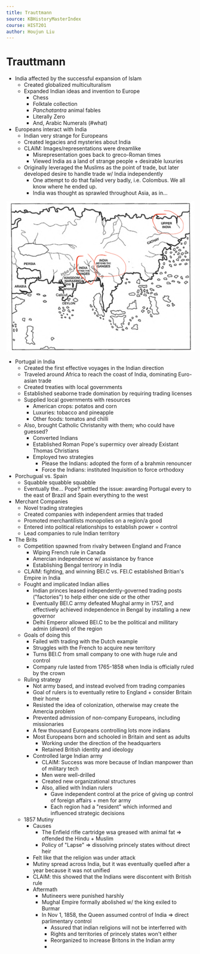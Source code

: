 ```yaml
---
title: Trauttmann
source: KBHistoryMasterIndex
course: HIST201
author: Houjun Liu
---
```


# Trauttmann
* India affected by the successful expansion of Islam
	* Created globalized multiculturalism
	* Expanded Indian ideas and invention to Europe 
		* Chess
		* Folktale collection
		* *Panchatantra* animal fables
		* Literally Zero
		* And, Arabic Numerals (#what)
* Europeans interact with India
	* Indian very strange for Europeans
	* Created legacies and mysteries about India
	* CLAIM: Images/representations were dreamlike
		* Misrepresentation goes back to greco-Roman times
		* Viewed India as a land of strange people + desirable luxuries
	* Originally leveraged the Muslims as the point of trade, but later developed desire to handle trade w/ India independently
		* One attempt to do that failed very badly, i.e. Colombus. We all know where he ended up.
		* India was thought as sprawled throughout Asia, as in...

![indiaiseverywhere.png](indiaiseverywhere.png)

* Portugal in India
	* Created the first effective voyages in the Indian direction
	* Traveled around Africa to reach the coast of India, dominating Euro-asian trade
	* Created treaties with local governments
	* Established seaborne trade domination by requiring trading licenses
	* Supplied local governments with resources
		* American crops: potatos and corn
		* Luxuries: tobacco and pineapple
		* Other foods: tomatos and chilli
	* Also, brought Catholic Christanity with them; who could have guessed?
		* Converted Indians
		* Established Roman Pope's supermicy over already Existant Thomas Christians
		* Employed two strategies
			* Please the Indians: adopted the form of a brahmin renouncer
			* Force the Indians: instituted Inquisition to force orthodoxy
* Porchugual vs. Spain
	* Squabble squabble squabble
	* Eventually the... Pope? settled the issue: awarding Portugal every to the east of Brazil and Spain everything to the west
* Merchant Companies
	* Novel trading strategies
	* Created companies with independent armies that traded
	* Promoted merchantilists monopolies on a region/a good
	*  Entered into political relationships to establish power = control
	*  Lead companies to rule Indian territory
*  The Brits
	* Competition spawned from rivalry between England and France
		* Wiping French rule in Canada
		* Amercian independence w/ assistance by france
		* Establishing Bengal terrirory in India
	* CLAIM: fighting, and winning BEI.C vs. FEI.C established Britian's Empire in India
	* Fought and implicated Indian allies 
		* Indian princes leased independently-governed trading posts ("factories") to help either one side or the other
		* Eventually BEI.C army defeated Mughal army in 1757, and effectively achieved independence in Bengal by installing a new governor
		* Delhi Emperor allowed BEI.C to be the political and millitary admin (*diwani*) of the region
	* Goals of doing this
		* Failed with trading with the Dutch example
		* Struggles with the French to acquire new territory
		* Turns BEI.C from small company to one with huge rule and control
		* Company rule lasted from 1765-1858 when India is officially ruled by the crown
	* Ruling strategy
		* Not army based, and instead evolved from trading companies
		* Goal of rulers is to eventually retire to England + consider Britain their home
		* Resisted the idea of colonization, otherwise may create the Amercia problem
		* Prevented admission of non-company Europeans, including missionaries
		* A few thousand Europeans controlling lots more indians
		* Most Europeans born and schooled in Britain and sent as adults
			* Working under the direction of the headquarters
			* Retained British identity and ideology
		* Controlled large Indian army
			*  CLAIM: Success was more because of Indian manpower than of military tech
			*  Men were well-drilled
			*  Created new organizational structures
			*  Also, allied with Indian rulers
				* Gave independent control at the price of giving up control of foreign affairs + men for army
				* Each region had a "resident" which informed and influenced strategic decisions
	* 1857 Mutiny 
		*  Causes
			*  The Enfield rifle cartridge wsa greased with animal fat => offended the Hindu + Muslim
			*  Policy of "Lapse" => dissolving princely states without direct heir
		*  Felt like that the religion was under attack
		*  Mutiny spread across India, but it was eventually quelled after a year because it was not unified
		* CLAIM: this showed that the Indians were discontent with British rule
		* Aftermath
			*   Mutineers were punished harshly
			*   Mughal Empire formally abolished w/ the king exiled to Burmar
			*  In Nov 1, 1858, the Queen assumed control of India => direct parlimentary control
				* Assured that indian religions will not be interferred with
				* Rights and territories of princely states won't either
				* Reorganized to increase Britons in the Indian army
				* 
